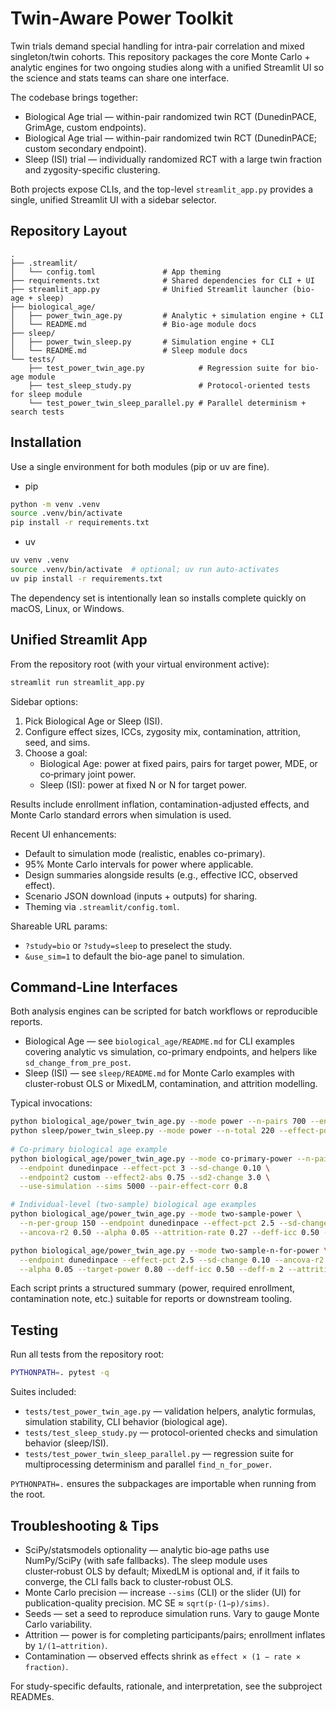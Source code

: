# Twin-Aware Power Toolkit

Twin trials demand special handling for intra-pair correlation and mixed singleton/twin cohorts. This repository packages the
core Monte Carlo + analytic engines for two ongoing studies along with a unified Streamlit UI so the science and stats teams can
share one interface.

The codebase brings together:

- Biological Age trial — within-pair randomized twin RCT (DunedinPACE, GrimAge, custom endpoints).
- Biological Age trial — within-pair randomized twin RCT (DunedinPACE; custom secondary endpoint).
- Sleep (ISI) trial — individually randomized RCT with a large twin fraction and zygosity-specific clustering.

Both projects expose CLIs, and the top-level `streamlit_app.py` provides a single, unified Streamlit UI with a sidebar selector.


## Repository Layout

```
.
├── .streamlit/
│   └── config.toml               # App theming
├── requirements.txt              # Shared dependencies for CLI + UI
├── streamlit_app.py              # Unified Streamlit launcher (bio-age + sleep)
├── biological_age/
│   ├── power_twin_age.py         # Analytic + simulation engine + CLI
│   └── README.md                 # Bio-age module docs
├── sleep/
│   ├── power_twin_sleep.py       # Simulation engine + CLI
│   └── README.md                 # Sleep module docs
└── tests/
    ├── test_power_twin_age.py            # Regression suite for bio-age module
    ├── test_sleep_study.py               # Protocol-oriented tests for sleep module
    └── test_power_twin_sleep_parallel.py # Parallel determinism + search tests
```


## Installation

Use a single environment for both modules (pip or uv are fine).

- pip

```bash
python -m venv .venv
source .venv/bin/activate
pip install -r requirements.txt
```

- uv

```bash
uv venv .venv
source .venv/bin/activate  # optional; uv run auto-activates
uv pip install -r requirements.txt
```

The dependency set is intentionally lean so installs complete quickly on macOS, Linux, or Windows.


## Unified Streamlit App

From the repository root (with your virtual environment active):

```bash
streamlit run streamlit_app.py
```

Sidebar options:

1. Pick Biological Age or Sleep (ISI).
2. Configure effect sizes, ICCs, zygosity mix, contamination, attrition, seed, and sims.
3. Choose a goal:
   - Biological Age: power at fixed pairs, pairs for target power, MDE, or co‑primary joint power.
   - Sleep (ISI): power at fixed N or N for target power.

Results include enrollment inflation, contamination-adjusted effects, and Monte Carlo standard errors when simulation is used.

Recent UI enhancements:

- Default to simulation mode (realistic, enables co-primary).
- 95% Monte Carlo intervals for power where applicable.
- Design summaries alongside results (e.g., effective ICC, observed effect).
- Scenario JSON download (inputs + outputs) for sharing.
- Theming via `.streamlit/config.toml`.

Shareable URL params:

- `?study=bio` or `?study=sleep` to preselect the study.
- `&use_sim=1` to default the bio-age panel to simulation.


## Command-Line Interfaces

Both analysis engines can be scripted for batch workflows or reproducible reports.

- Biological Age — see `biological_age/README.md` for CLI examples covering analytic vs simulation, co-primary endpoints, and helpers like `sd_change_from_pre_post`.
- Sleep (ISI) — see `sleep/README.md` for Monte Carlo examples with cluster-robust OLS or MixedLM, contamination, and attrition modelling.

Typical invocations:

```bash
python biological_age/power_twin_age.py --mode power --n-pairs 700 --endpoint dunedinpace --effect-pct 3 --sd-change 0.10 --icc-mz 0.55 --icc-dz 0.55 --prop-mz 0.5
python sleep/power_twin_sleep.py --mode power --n-total 220 --effect-points 6 --sd-change 7 --prop-twins 0.9 --prop-mz 0.5 --icc-mz 0.5 --icc-dz 0.25 --sims 2000 --n-jobs -1
 
# Co‑primary biological age example
python biological_age/power_twin_age.py --mode co-primary-power --n-pairs 700 \
  --endpoint dunedinpace --effect-pct 3 --sd-change 0.10 \
  --endpoint2 custom --effect2-abs 0.75 --sd2-change 3.0 \
  --use-simulation --sims 5000 --pair-effect-corr 0.8

# Individual‑level (two‑sample) biological age examples
python biological_age/power_twin_age.py --mode two-sample-power \
  --n-per-group 150 --endpoint dunedinpace --effect-pct 2.5 --sd-change 0.10 \
  --ancova-r2 0.50 --alpha 0.05 --attrition-rate 0.27 --deff-icc 0.50 --deff-m 2

python biological_age/power_twin_age.py --mode two-sample-n-for-power \
  --endpoint dunedinpace --effect-pct 2.5 --sd-change 0.10 --ancova-r2 0.50 \
  --alpha 0.05 --target-power 0.80 --deff-icc 0.50 --deff-m 2 --attrition-rate 0.27
```

Each script prints a structured summary (power, required enrollment, contamination note, etc.) suitable for reports or downstream tooling.


## Testing

Run all tests from the repository root:

```bash
PYTHONPATH=. pytest -q
```

Suites included:
- `tests/test_power_twin_age.py` — validation helpers, analytic formulas, simulation stability, CLI behavior (biological age).
- `tests/test_sleep_study.py` — protocol-oriented checks and simulation behavior (sleep/ISI).
- `tests/test_power_twin_sleep_parallel.py` — regression suite for multiprocessing determinism and parallel `find_n_for_power`.

`PYTHONPATH=.` ensures the subpackages are importable when running from the root.


## Troubleshooting & Tips

- SciPy/statsmodels optionality — analytic bio‑age paths use NumPy/SciPy (with safe fallbacks). The sleep module uses cluster‑robust OLS by default; MixedLM is optional and, if it fails to converge, the CLI falls back to cluster‑robust OLS.
- Monte Carlo precision — increase `--sims` (CLI) or the slider (UI) for publication-quality precision. MC SE ≈ `sqrt(p·(1−p)/sims)`.
- Seeds — set a seed to reproduce simulation runs. Vary to gauge Monte Carlo variability.
- Attrition — power is for completing participants/pairs; enrollment inflates by `1/(1−attrition)`.
- Contamination — observed effects shrink as `effect × (1 − rate × fraction)`.

For study-specific defaults, rationale, and interpretation, see the subproject READMEs.
